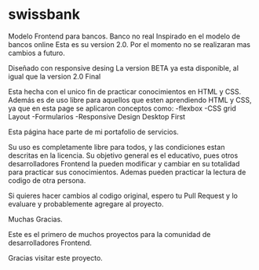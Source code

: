 # swissbank
Modelo Frontend para bancos. Banco no real
Inspirado en el modelo de bancos online
Esta es su version 2.0.
Por el momento no se realizaran mas cambios a futuro.

Diseñado con responsive desing
La version BETA ya esta disponible, al igual que la version 2.0 Final

Esta hecha con el unico fin de practicar conocimientos en HTML y CSS.
Además es de uso libre para aquellos que esten aprendiendo HTML y CSS, ya que en esta page se aplicaron conceptos como:
-flexbox
-CSS grid Layout
-Formularios
-Responsive Design Desktop First

Esta página hace parte de mi portafolio de servicios.

Su uso es completamente libre para todos, y las condiciones estan descritas en la licencia.
Su objetivo general es el educativo, pues otros desarrolladores Frontend la pueden modificar y cambiar en su totalidad para practicar sus conocimientos.
Ademas pueden practicar la lectura de codigo de otra persona.

Si quieres hacer cambios al codigo original, espero tu Pull Request y lo evaluare y probablemente agregare al proyecto.

Muchas Gracias.

Este es el primero de muchos proyectos para la comunidad de desarrolladores Frontend.

Gracias visitar este proyecto.
